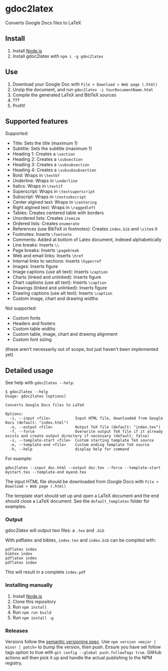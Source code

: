 # gdoc2latex

Converts Google Docs files to LaTeX

## Install

1. Install [Node.js](https://nodejs.org/en/)
2. Install gdoc2latex with `npm i -g gdoc2latex`

## Use

1. Download your Google Doc with `File > Download > Web page (.html)`
2. Unzip the document, and run `gdoc2latex -i YourDocumentName.html`
3. Compile the generated LaTeX and BibTeX sources
4. ???
5. Profit!


## Supported features

Supported:

- Title: Sets the title (maximum 1)
- Subtitle: Sets the subtitle (maximum 1)
- Heading 1: Creates a `\section`
- Heading 2: Creates a `\subsection`
- Heading 3: Creates a `\subsubsection`
- Heading 4: Creates a `\subsubsubsection`
- Bold: Wraps in `\textbf`
- Underline: Wraps in `\underline`
- Italics: Wraps in `\textif`
- Superscript: Wraps in `\textsuperscript`
- Subscript: Wraps in `\textsubscript`
- Center algined text: Wraps in `\centering`
- Right algined text: Wraps in `\raggedleft`
- Tables: Creates centered table with borders
- Unordered lists: Creates `itemize`
- Ordered lists: Creates `enumerate`
- References (use BibTeX in footnotes): Creates `index.bib` and `\cite`s it
- Footnotes: Inserts `\footnote`
- Comments: Added at bottom of Latex document, indexed alphabetically
- Line breaks: Inserts `\\`
- Page breaks: Inserts `\pagebreak`
- Web and email links: Inserts `\href`
- Internal links to sections: Inserts `\hyperref`
- Images: Inserts figure
- Image captions (use alt text): Inserts `\caption`
- Charts (linked and unlinked): Inserts figure
- Chart captions (use alt text): Inserts `\caption`
- Drawings (linked and unlinked): Inserts figure
- Drawing captions (use alt text): Inserts `\caption`
- Custom image, chart and drawing widths

Not supported:

- Custom fonts
- Headers and footers
- Custom table widths
- Custom table, image, chart and drawing alignment
- Custom font sizing

(these aren't necessarily out of scope, but just haven't been implemented yet)

## Detailed usage

See help with `gdoc2latex --help`:

```
$ gdoc2latex --help
Usage: gdoc2latex [options]

Converts Google Docs files to LaTeX

Options:
  -i, --input <file>           Input HTML file, downloaded from Google Docs (default: "index.html")
  -o, --output <file>          Output TeX file (default: "index.tex")
  -f, --force                  Overwrite output TeX file if it already exists and create output directory if necessary (default: false)
  -s, --template-start <file>  Custom starting template TeX source
  -e, --template-end <file>    Custom ending template TeX source
  -h, --help                   display help for command
```

For example:

```
gdoc2latex --input doc.html --output doc.tex --force --template-start mystart.tex --template-end myend.tex
```

The input HTML file should be downloaded from Google Docs with `File > Download > Web page (.html)`

The template start should set up and open a LaTeX document and the end should close a LaTeX document. See the `default_templates` folder for examples.

### Output

gdoc2latex will output two files: a `.tex` and `.bib`

With pdflatex and bibtex, `index.tex` and `index.bib` can be compiled with:

```
pdflatex index
bibtex index
pdflatex index
pdflatex index
```

This will result in a complete `index.pdf`

### Installing manually

1. Install [Node.js](https://nodejs.org/en/)
2. Clone this repository
3. Run `npm install`
4. Run `npm run build`
5. Run `npm install -g`

### Releases

Versions follow the [semantic versioning spec](https://semver.org/). Use `npm version <major | minor | patch>` to bump the version, then push. Ensure you have set follow tags option to true with `git config --global push.followTags true`. GitHub actions will then pick it up and handle the actual publishing to the NPM registry.